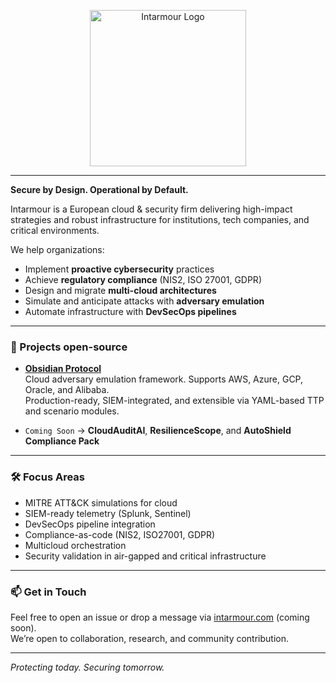 <p align="center">
  <img src="https://www.intarmour.com/wp-content/uploads/2025/03/logo-intarmour-whites.svg" alt="Intarmour Logo" width="250"/>
</p>

---

**Secure by Design. Operational by Default.**

Intarmour is a European cloud & security firm delivering high-impact strategies and robust infrastructure for institutions, tech companies, and critical environments.

We help organizations:
- Implement **proactive cybersecurity** practices
- Achieve **regulatory compliance** (NIS2, ISO 27001, GDPR)
- Design and migrate **multi-cloud architectures**
- Simulate and anticipate attacks with **adversary emulation**
- Automate infrastructure with **DevSecOps pipelines**

---

### 🚀 Projects open-source

- **[Obsidian Protocol](https://github.com/Intarmour/Obsidian-Protocol)**  
  Cloud adversary emulation framework. Supports AWS, Azure, GCP, Oracle, and Alibaba.  
  Production-ready, SIEM-integrated, and extensible via YAML-based TTP and scenario modules.

- `Coming Soon` → **CloudAuditAI**, **ResilienceScope**, and **AutoShield Compliance Pack**  

---

### 🛠️ Focus Areas

- MITRE ATT&CK simulations for cloud
- SIEM-ready telemetry (Splunk, Sentinel)
- DevSecOps pipeline integration
- Compliance-as-code (NIS2, ISO27001, GDPR)
- Multicloud orchestration
- Security validation in air-gapped and critical infrastructure

---

### 📫 Get in Touch
Feel free to open an issue or drop a message via [intarmour.com](https://intarmour.com) (coming soon).  
We’re open to collaboration, research, and community contribution.

---

_Protecting today. Securing tomorrow._

